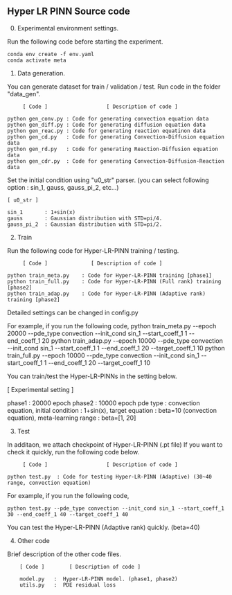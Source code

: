 ## Hyper LR PINN Source code

0. Experimental environment settings.

Run the following code before starting the experiment.

    conda env create -f env.yaml
    conda activate meta

1. Data generation.

You can generate dataset for train / validation / test. 
Run code in the folder "data_gen".

    
         [ Code ]                   [ Description of code ]

    python gen_conv.py : Code for generating convection equation data
    python gen_diff.py : Code for generating diffusion equation data
    python gen_reac.py : Code for generating reaction equatinon data
    python gen_cd.py   : Code for generating Convection-Diffusion equation data
    python gen_rd.py   : Code for generating Reaction-Diffusion equation data
    python gen_cdr.py  : Code for generating Convection-Diffusion-Reaction data

Set the initial condition using "u0_str" parser. 
(you can select following option : sin_1, gauss, gauss_pi_2, etc...)


    [ u0_str ]

    sin_1       : 1+sin(x)
    gauss       : Gaussian distribution with STD=pi/4.
    gauss_pi_2  : Gaussian distribution with STD=pi/2.

2. Train

Run the following code for Hyper-LR-PINN training / testing.

         [ Code ]              [ Description of code ]

    python train_meta.py    : Code for Hyper-LR-PINN training [phase1]
    python train_full.py    : Code for Hyper-LR-PINN (Full rank) training [phase2]
    python train_adap.py    : Code for Hyper-LR-PINN (Adaptive rank) training [phase2]

Detailed settings can be changed in config.py


For example, if you run the following code,
    python train_meta.py --epoch 20000 --pde_type convection --init_cond sin_1 --start_coeff_1 1 --end_coeff_1 20
    python train_adap.py --epoch 10000 --pde_type convection --init_cond sin_1 --start_coeff_1 1 --end_coeff_1 20 --target_coeff_1 10
    python train_full.py --epoch 10000 --pde_type convection --init_cond sin_1 --start_coeff_1 1 --end_coeff_1 20 --target_coeff_1 10

You can train/test the Hyper-LR-PINNs in the setting below.

 [ Experimental setting ] 

phase1 : 20000 epoch
phase2 : 10000 epoch
pde type : convection equation, 
initial condition : 1+sin(x), 
target equation : beta=10 (convection equation), 
meta-learning range : beta=[1, 20]

3. Test

In additaon, we attach checkpoint of Hyper-LR-PINN (.pt file)
If you want to check it quickly, run the following code below.

         [ Code ]                   [ Description of code ]

    python test.py  : Code for testing Hyper-LR-PINN (Adaptive) (30~40 range, convection equation)

For example, if you run the following code,

    python test.py --pde_type convection --init_cond sin_1 --start_coeff_1 30 --end_coeff_1 40 --target_coeff_1 40

You can test the Hyper-LR-PINN (Adaptive rank) quickly. (beta=40)

4. Other code

Brief description of the other code files.

        [ Code ]        [ Description of code ]
        
        model.py   :  Hyper-LR-PINN model. (phase1, phase2)
        utils.py   :  PDE residual loss
        
